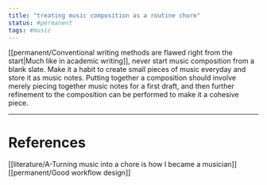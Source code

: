 ```yaml
---
title: "treating music composition as a routine chore"
status: #permanent
tags: #music
---
```


[[permanent/Conventional writing methods are flawed right from the start|Much like in academic writing]], never start music composition from a blank slate. Make it a habit to create small pieces of music everyday and store it as music notes. Putting together a composition should involve merely piecing together music notes for a first draft, and then further refinement to the composition can be performed to make it a cohesive piece.


---
# References

[[literature/A-Turning music into a chore is how I became a musician]]
[[permanent/Good workflow design]]
